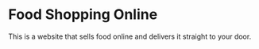 # Food Shopping Online
This is a website that sells food online and delivers it straight to your door.
